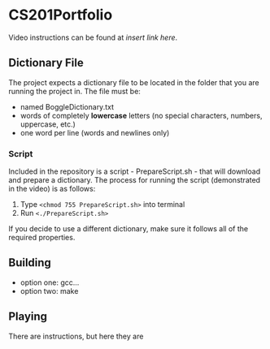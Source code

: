 # CS201Portfolio

Video instructions can be found at *insert link here*.

## Dictionary File
The project expects a dictionary file to be located in the folder that you are running the project in.
The file must be:
  - named BoggleDictionary.txt
  - words of completely **lowercase** letters (no special characters, numbers, uppercase, etc.)
  - one word per line (words and newlines only)

### Script
Included in the repository is a script - PrepareScript.sh - that will download and prepare a dictionary.
The process for running the script (demonstrated in the video) is as follows:
  1. Type `<chmod 755 PrepareScript.sh>` into terminal
  2. Run `<./PrepareScript.sh>`

If you decide to use a different dictionary, make sure it follows all of the required properties.

## Building
  - option one: gcc...
  - option two: make

## Playing
There are instructions, but here they are
